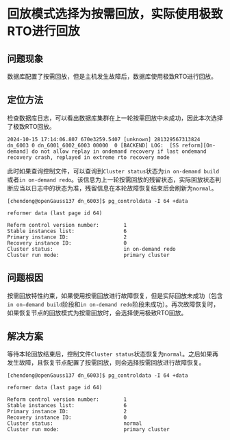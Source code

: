 # 回放模式选择为按需回放，实际使用极致RTO进行回放

## 问题现象

数据库配置了按需回放，但是主机发生故障后，数据库使用极致RTO进行回放。

## 定位方法

检查数据库日志，可以看出数据库集群在上一轮按需回放中未成功，因此本次选择了极致RTO回放。

```
2024-10-15 17:14:06.807 670e3259.5407 [unknown] 281329567313824 dn_6003 0 dn_6001_6002_6003 00000  0 [BACKEND] LOG:  [SS reform][On-demand] do not allow replay in ondemand recovery if last ondemand recovery crash, replayed in extreme rto recovery mode
```

此时如果查询控制文件，可以查询到`Cluster status`状态为`in on-demand build`或者`in on-demand redo`。该信息为上一轮按需回放的残留状态，实际回放状态判断应当以日志中的状态为准，残留信息在本轮故障恢复结束后会刷新为`normal`。

```
[chendong@openGauss137 dn_6003]$ pg_controldata -I 64 +data

reformer data (last page id 64)

Reform control version number:        1
Stable instances list:                6
Primary instance ID:                  2
Recovery instance ID:                 0
Cluster status:                       in on-demand redo
Cluster run mode:                     primary cluster
```

## 问题根因

按需回放特性约束，如果使用按需回放进行故障恢复，但是实际回放未成功（包含`in on-demand build`阶段和`in on-demand redo`阶段未成功）。再次故障恢复时，如果恢复节点的回放模式为按需回放时，会选择使用极致RTO回放。

## 解决方案

等待本轮回放结束后，控制文件`Cluster status`状态恢复为`normal`。之后如果再发生故障，且恢复节点配置了按需回放，则会选择按需回放进行故障恢复。

```
[chendong@openGauss137 dn_6003]$ pg_controldata -I 64 +data

reformer data (last page id 64)

Reform control version number:        1
Stable instances list:                6
Primary instance ID:                  2
Recovery instance ID:                 0
Cluster status:                       normal
Cluster run mode:                     primary cluster
```

